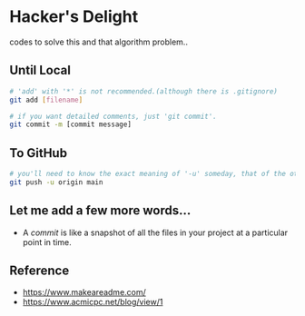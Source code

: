 # Hacker's Delight

codes to solve this and that algorithm problem..

## Until Local

```bash
# 'add' with '*' is not recommended.(although there is .gitignore)
git add [filename]

# if you want detailed comments, just 'git commit'.
git commit -m [commit message]
```

## To GitHub

```bash
# you'll need to know the exact meaning of '-u' someday, that of the other arguments as well...
git push -u origin main
```

## Let me add a few more words...
* A *commit* is like a snapshot of all the files in your project at a particular point in time.

## Reference

* https://www.makeareadme.com/
* https://www.acmicpc.net/blog/view/1


